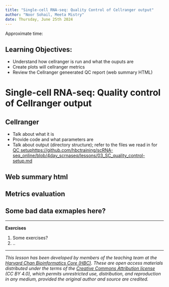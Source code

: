 ```yaml
---
title: "Single-cell RNA-seq: Quality Control of Cellranger output"
author: "Noor Sohail, Meeta Mistry"
date: Thursday, June 25th 2024
---
```


Approximate time: 

## Learning Objectives:

* Understand how cellranger is run and what the ouputs are
* Create plots will cellranger metrics
* Review the Cellranger geneerated QC report (web summary HTML)

# Single-cell RNA-seq: Quality control of Cellranger output

## Cellranger

* Talk about what it is
* Provide code and what parameters are
* Talk about output (directory structure); refer to the files we read in for [QC setup]()https://github.com/hbctraining/scRNA-seq_online/blob/4day_scrnaseq/lessons/03_SC_quality_control-setup.md

## Web summary html

## Metrics evaluation

## Some bad data exmaples here?

***

**Exercises**

1.  Some exercises?
2.  ..




---
*This lesson has been developed by members of the teaching team at the [Harvard Chan Bioinformatics Core (HBC)](http://bioinformatics.sph.harvard.edu/). These are open access materials distributed under the terms of the [Creative Commons Attribution license](https://creativecommons.org/licenses/by/4.0/) (CC BY 4.0), which permits unrestricted use, distribution, and reproduction in any medium, provided the original author and source are credited.*


